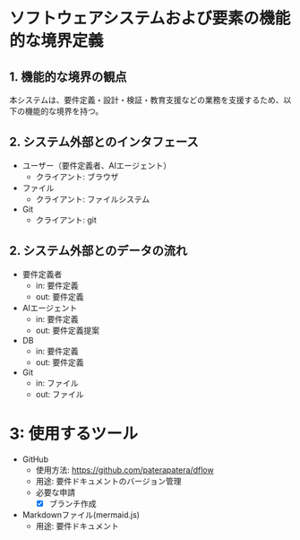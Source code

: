 # ソフトウェアシステムおよび要素の機能的な境界定義

## 1. 機能的な境界の観点

本システムは、要件定義・設計・検証・教育支援などの業務を支援するため、以下の機能的な境界を持つ。

## 2. システム外部とのインタフェース

- ユーザー（要件定義者、AIエージェント）
  - クライアント: ブラウザ
- ファイル
  - クライアント: ファイルシステム
- Git
  - クライアント: git

## 2. システム外部とのデータの流れ

- 要件定義者
  - in: 要件定義
  - out: 要件定義
- AIエージェント
  - in: 要件定義
  - out: 要件定義提案
- DB
  - in: 要件定義
  - out: 要件定義
- Git
  - in: ファイル
  - out: ファイル

# 3: 使用するツール

- GitHub
  - 使用方法: https://github.com/paterapatera/dflow
  - 用途: 要件ドキュメントのバージョン管理
  - 必要な申請
    - [x] ブランチ作成
- Markdownファイル(mermaid.js)
  - 用途: 要件ドキュメント
